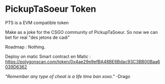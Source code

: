 # PickupTaSoeur Token

PTS is a EVM compatible token

Make as a joke for the CSGO community of PickupTaSoeur.
So now we can bet for real "des jetons de cadi"

Roadmap : Nothing.

Deploy on matic
Smart contract en Matic : https://polygonscan.com/token/0x4ae29e9efBA48BE6Bdac93C3BB00Baa6039D6362

*"Remember any type of cheat is a life time ban xoxo."*
-Drago
